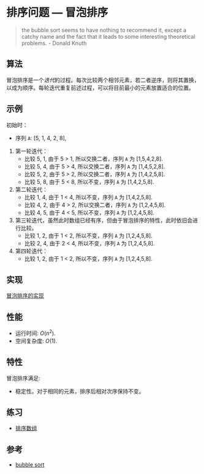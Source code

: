 # 排序问题 — 冒泡排序

> the bubble sort seems to have nothing to recommend it, except a catchy name and the fact that it leads to some interesting theoretical problems. - Donald Knuth

## 算法

冒泡排序是一个*迭代*的过程。每次比较两个相邻元素，若二者逆序，则将其置换，以成为顺序。每轮迭代重复前述过程，可以将目前最小的元素放置适合的位置。

## 示例

初始时：

- 序列 `A`: [5, 1, 4, 2, 8],

1. 第一轮迭代：
    - 比较 5, 1, 由于 5 > 1, 所以交换二者，序列 `A` 为 [1,5,4,2,8].
    - 比较 5, 4, 由于 5 > 4, 所以交换二者，序列 `A` 为 [1,4,5,2,8].
    - 比较 5, 2, 由于 5 > 2, 所以交换二者，序列 `A` 为 [1,4,2,5,8].
    - 比较 5, 8, 由于 5 < 8, 所以不变，序列 `A` 为 [1,4,2,5,8].
2. 第二轮迭代：
    - 比较 1, 4, 由于 1 < 4, 所以不变，序列 `A` 为 [1,4,2,5,8].
    - 比较 4, 2, 由于 4 > 2, 所以交换二者，序列 `A` 为 [1,2,4,5,8].
    - 比较 4, 5, 由于 4 < 5, 所以不变，序列 `A` 为 [1,2,4,5,8].  
3. 第三轮迭代，虽然此时数组已经有序，但由于冒泡排序的特性，此时依旧会进行比较。
    - 比较 1, 2, 由于 1 < 2, 所以不变，序列 `A` 为 [1,2,4,5,8].
    - 比较 2, 4, 由于 2 < 4, 所以不变，序列 `A` 为 [1,2,4,5,8].
4. 第四轮迭代：
    - 比较 1, 2, 由于 1 < 2, 所以不变，序列 `A` 为 [1,2,4,5,8].

## 实现

[冒泡排序的实现](./mod.rs)

## 性能

- 运行时间: $O(n^2)$.
- 空间复杂度: $O(1)$.

## 特性

冒泡排序满足:

- 稳定性。对于相同的元素，排序后相对次序保持不变。

## 练习

- [排序数组](https://leetcode-cn.com/problems/sort-an-array/)

## 参考

- [bubble sort](https://en.wikipedia.org/wiki/Bubble_sort)
